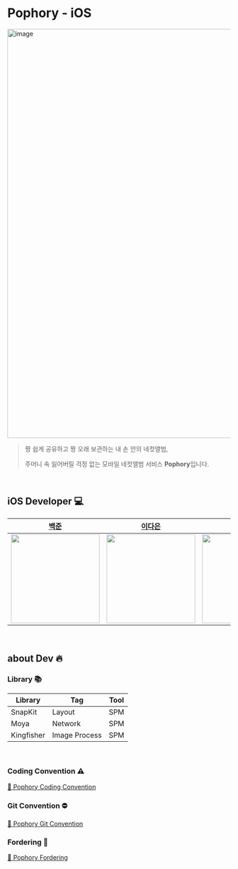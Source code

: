 # Pophory - iOS
<img width="921" alt="image" src="https://github.com/TeamPophory/pophory-iOS/assets/75093565/87b93f6e-4474-4082-b983-a06adbc39c63">

> 짱 쉽게 공유하고 짱 오래 보관하는 내 손 안의 네컷앨범,
> 
> 주머니 속 잃어버릴 걱정 없는 모바일 네컷앨범 서비스 **Pophory**입니다.

</br>

## iOS Developer 💻
| [백준](https://github.com/joonBaek12) | [이다은](https://github.com/dannaward) | [홍준혁](https://github.com/hongjunehuke) | [김다예](https://github.com/yeahh315) |
| --- | --- | --- | --- |
| <img src="https://github.com/TeamPophory/pophory-iOS/assets/75093565/42d00526-fda2-4683-ae34-680e74836de6" width="200px"/> | <img src="https://github.com/TeamPophory/pophory-iOS/assets/75093565/8c13d721-04a8-4749-a23b-b272963a415c" width="200px"/> | <img src="https://github.com/TeamPophory/pophory-iOS/assets/75093565/e6b29752-3b7d-4478-a258-bd40ec3431a0" width="200px"/> | <img src= "https://github.com/TeamPophory/pophory-iOS/assets/75093565/af4b7d33-cfb2-435c-91b0-6863761b6632)-a15c-8302f3b864f1" width="200px"/> |

</br>

## about Dev 🔥
### Library 📚
| Library | Tag | Tool |
| --- | --- | --- |
| SnapKit | Layout | SPM |
| Moya | Network | SPM |
| Kingfisher | Image Process | SPM |

</br>

### Coding Convention ⚠️
[📸 Pophory Coding Convention](https://sssua0928.notion.site/Code-Convention-965aa77734d8449aa16baf3476ed0016?pvs=4)

### Git Convention ⛔️
[📸 Pophory Git Convention](https://sssua0928.notion.site/Git-Convention-b3bbf922ffed4c1099182ab60c8fb851?pvs=4)

### Fordering 📁
[📸 Pophory Fordering](https://sssua0928.notion.site/Fordering-85a382e15e3641008b2260f03045f95b?pvs=4)
